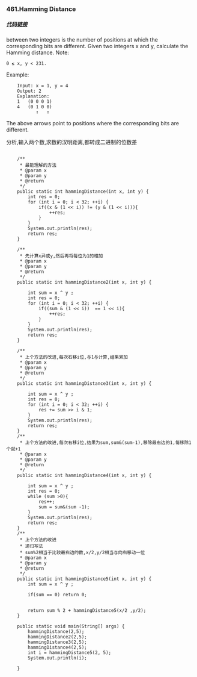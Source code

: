 ### 461.Hamming Distance

##### [代码链接](https://github.com/rensuperk/leetCodeStudy/blob/master/src/main/java/leetCode/HammingDistance.java)

between two integers is the number of positions at which the corresponding bits are different.
Given two integers x and y, calculate the Hamming distance.
Note:

``0 ≤ x, y < 231.``

Example:
```
    Input: x = 1, y = 4
    Output: 2
    Explanation:
    1   (0 0 0 1)
    4   (0 1 0 0)
           ↑   ↑
```
The above arrows point to positions where the corresponding bits are different.

分析,输入两个数,求数的汉明距离,都转成二进制的位数差

```

    /**
     * 最能理解的方法
     * @param x
     * @param y
     * @return
     */
    public static int hammingDistance(int x, int y) {
        int res = 0;
        for (int i = 0; i < 32; ++i) {
            if((x & (1 << i)) != (y & (1 << i))){
                ++res;
            }
        }
        System.out.println(res);
        return res;
    }

    /**
     * 先计算x异或y,然后再将每位为1的相加
     * @param x
     * @param y
     * @return
     */
    public static int hammingDistance2(int x, int y) {

        int sum = x ^ y ;
        int res = 0;
        for (int i = 0; i < 32; ++i) {
            if((sum & (1 << i))  == 1 << i){
                ++res;
            }
        }
        System.out.println(res);
        return res;
    }

    /**
     * 上个方法的改进,每次右移i位,与1与计算,结果累加
     * @param x
     * @param y
     * @return
     */
    public static int hammingDistance3(int x, int y) {

        int sum = x ^ y ;
        int res = 0;
        for (int i = 0; i < 32; ++i) {
            res += sum >> i & 1;
        }
        System.out.println(res);
        return res;
    }
    /**
     * 上个方法的改进,每次右移i位,结果为sum,sum&(sum-1),移除最右边的1,每移除1个就+1
     * @param x
     * @param y
     * @return
     */
    public static int hammingDistance4(int x, int y) {

        int sum = x ^ y ;
        int res = 0;
        while (sum >0){
            res++;
            sum = sum&(sum -1);
        }
        System.out.println(res);
        return res;
    }
    /**
     * 上个方法的改进
     * 递归写法
     * sum%2相当于比较最右边的数,x/2,y/2相当与向右移动一位
     * @param x
     * @param y
     * @return
     */
    public static int hammingDistance5(int x, int y) {
        int sum = x ^ y ;

        if(sum == 0) return 0;


        return sum % 2 + hammingDistance5(x/2 ,y/2);
    }

    public static void main(String[] args) {
        hammingDistance(2,5);
        hammingDistance2(2,5);
        hammingDistance3(2,5);
        hammingDistance4(2,5);
        int i = hammingDistance5(2, 5);
        System.out.println(i);

    }
```